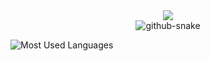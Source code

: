 <div align="center">
  <div>
    <a href="https://huzimo.vip">
      <img src="https://readme-typing-svg.demolab.com?font=Fira+Code&pause=1000&width=435&lines=console.log(%22Hello%2C%20World%22);祝您今天愉快!&center=true&size=27" />
    </a>
  </div>
  <picture>
    <source media="(prefers-color-scheme: dark)" srcset="https://cdn.jsdelivr.net/gh/zimo493/zimo493/profile-snake-contrib/github-contribution-grid-snake-dark.svg" />
    <source media="(prefers-color-scheme: light)" srcset="https://cdn.jsdelivr.net/gh/zimo493/zimo493/profile-snake-contrib/github-contribution-grid-snake.svg" />
    <img alt="github-snake" src="https://cdn.jsdelivr.net/gh/zimo493/zimo493/profile-snake-contrib/github-contribution-grid-snake-dark.svg" />
  </picture>
</div>

![Most Used Languages](https://github-readme-stats.vercel.app/api/top-langs/?username=zimo493&theme=dark&layout=compact)

<!---
zimo493/zimo493 is a ✨ special ✨ repository because its `README.md` (this file) appears on your GitHub profile.
You can click the Preview link to take a look at your changes.
--->
